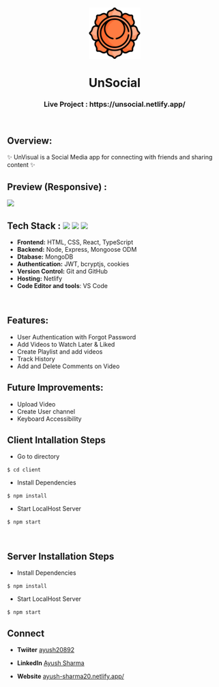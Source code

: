<p align="center">
  <a href="https://unsocial.netlify.app/" rel="noopener" target="_blank"><img src="/client/src/icon/Utility-UI-128.png" width="120" height="120" align="center"/></a>

</p>

<h1 align="center">
           UnSocial
</h1>

<div align="center">


</div>

<h3 align="center">
  Live Project : https://unsocial.netlify.app/
</h3>
 
<br />

## Overview:
<p>✨ UnVisual is a Social Media app for connecting with friends and sharing content ✨</p>

## Preview (Responsive) :
![](/client/src/icon/UnSocial.gif)

## Tech Stack :  <img src="https://img.shields.io/badge/react%20-%23121011.svg?&style=for-the-badge&logo=react&logoColor=white"/> <img src="https://img.shields.io/badge/express%20-%23121011.svg?&style=for-the-badge&logo=express&logoColor=white" /> <img src="https://img.shields.io/badge/MongoDB%20-%23121011.svg?&style=for-the-badge&logo=MongoDB&logoColor=white"/> 

- **Frontend:** HTML, CSS, React, TypeScript
- **Backend:** Node, Express, Mongoose ODM
- **Dtabase:** MongoDB
- **Authentication:** JWT, bcryptjs, cookies
- **Version Control:** Git and GitHub
- **Hosting:** Netlify
- **Code Editor and tools**: VS Code

 <br />
 
## Features: 
- User Authentication with Forgot Password
- Add Videos to Watch Later & Liked
- Create Playlist and add videos
- Track History
- Add and Delete Comments on Video

## Future Improvements:
- Upload Video
- Create User channel
- Keyboard Accessibility

## Client Intallation Steps
- Go to directory 
```
$ cd client
```
- Install Dependencies
```
$ npm install
```
- Start LocalHost Server
```
$ npm start
```

<br/>

## Server Installation Steps
- Install Dependencies
```
$ npm install
```
- Start LocalHost Server
```
$ npm start
```

## Connect
- **Twiiter** [ayush20892](https://twitter.com/ayush20892)
- **LinkedIn** [Ayush Sharma](https://www.linkedin.com/in/ayush-sharma-0b82b6169/)
- **Website** [ayush-sharma20.netlify.app/](https://ayush-sharma20.netlify.app/)

  
  <br />
  <br />

